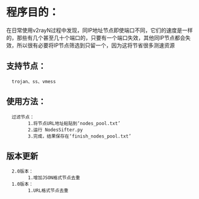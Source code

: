 # 程序目的：
在日常使用v2rayN过程中发现，同IP地址节点即使端口不同，它们的速度是一样的，那些有几个甚至几十个端口的，只要有一个端口失效，其他同IP节点都会失效，所以很有必要将IP节点筛选到只留一个，因为这将节省很多测速资源

## 支持节点：
      trojan、ss、vmess

## 使用方法：
      过滤节点：
            1.将节点URL地址粘贴到‘nodes_pool.txt’
            2.运行 NodesSifter.py
            3.完成，结果保存在‘finish_nodes_pool.txt’

## 版本更新
      2.0版本：
            1.增加JSON格式节点去重
      1.0版本：
            1.URL格式节点去重
